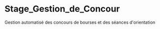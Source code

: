 # Stage_Gestion_de_Concour
Gestion automatisé des concours de bourses  et des séances d'orientation
